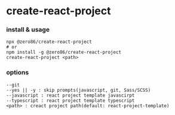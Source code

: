 # create-react-project

### install & usage

```
npx @zero86/create-react-project
# or 
npm install -g @zero86/create-react-project
create-react-project <path>

```

### options

```
--git
--yes || -y : skip prompts(javascript, git, Sass/SCSS)
--javascript : react project template javascirpt
--typescript : react project template typescript
<path> : creact project path(default: react-project-template)

```